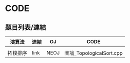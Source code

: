 # CODE

## 題目列表/連結

| 演算法 | 連結 | OJ    | CODE |
| -------- | ---- | --- | -------- |
|      |  |     |     |
|拓樸排序 |[link](https://neoj.sprout.tw/problem/165/) |NEOJ |圖論_TopologicalSort.cpp|
